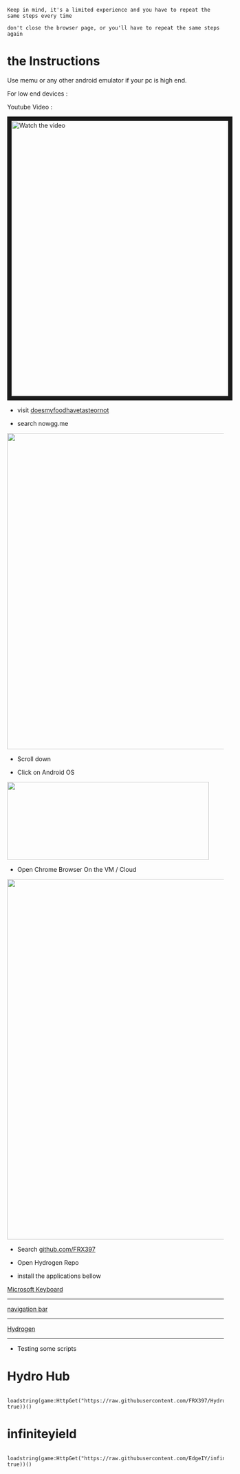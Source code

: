 ```Keep in mind, it's a limited experience and you have to repeat the same steps every time```

```don't close the browser page, or you'll have to repeat the same steps again```

# the Instructions

Use memu or any other android emulator if your pc is high end.

For low end devices :

 Youtube Video :

 <a href="https://m.youtube.com/watch?v=fNIYh9PHGSk&feature=youtu.be" target="_blank">

 <img src="https://img.youtube.com/vi/fNIYh9PHGSk/sddefault.jpg" alt="Watch the video" width="640" border="10" />

</a>

 

* visit [doesmyfoodhavetasteornot](https://doesmyfoodhavetasteornot.com)

* search nowgg.me

<img src="https://cdn.discordapp.com/attachments/1082498673474293799/1082499036071874610/Screenshot_20230307_050352.jpg" width="735" >

* Scroll down

* Click on Android OS

<img src="https://cdn.discordapp.com/attachments/1082498673474293799/1082499105579872296/Screenshot_20230307_050454.jpg" width="469" height="181">

* Open Chrome Browser On the VM / Cloud

<img src="https://cdn.discordapp.com/attachments/1082498673474293799/1082499131668451378/Screenshot_20230307_050952.jpg" width="838" >

* Search [github.com/FRX397](https://github.com/FRX397/Hydrogen) 

* Open Hydrogen Repo

* install the applications bellow

[Microsoft Keyboard](https://d.apkpure.com/b/APK/com.touchtype.swiftkey?version=latest) 

---------

[navigation bar](https://d.apkpure.com/b/APK/nu.nav.bar?version=latest)

---------

[Hydrogen](https://linkvertise.com/514008/hydrogen-download/1)

---------

* Testing some scripts

#  Hydro Hub

```

loadstring(game:HttpGet("https://raw.githubusercontent.com/FRX397/Hydrohub/main/Hydro_hub", true))()

```

# infiniteyield

```

loadstring(game:HttpGet("https://raw.githubusercontent.com/EdgeIY/infiniteyield/master/source", true))() 

```
